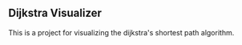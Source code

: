 ## Dijkstra Visualizer

This is a project for visualizing the dijkstra's shortest path algorithm.


